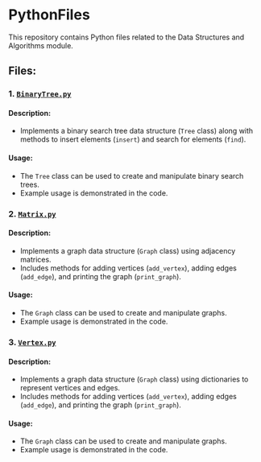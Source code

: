 # PythonFiles

This repository contains Python files related to the Data Structures and Algorithms module.

## Files:

### 1. [`BinaryTree.py`](BinaryTree.py)

#### Description:
- Implements a binary search tree data structure (`Tree` class) along with methods to insert elements (`insert`) and search for elements (`find`).

#### Usage:
- The `Tree` class can be used to create and manipulate binary search trees.
- Example usage is demonstrated in the code.

### 2. [`Matrix.py`](Matrix.py)

#### Description:
- Implements a graph data structure (`Graph` class) using adjacency matrices.
- Includes methods for adding vertices (`add_vertex`), adding edges (`add_edge`), and printing the graph (`print_graph`).

#### Usage:
- The `Graph` class can be used to create and manipulate graphs.
- Example usage is demonstrated in the code.

### 3. [`Vertex.py`](Vertex.py)

#### Description:
- Implements a graph data structure (`Graph` class) using dictionaries to represent vertices and edges.
- Includes methods for adding vertices (`add_vertex`), adding edges (`add_edge`), and printing the graph (`print_graph`).

#### Usage:
- The `Graph` class can be used to create and manipulate graphs.
- Example usage is demonstrated in the code.
